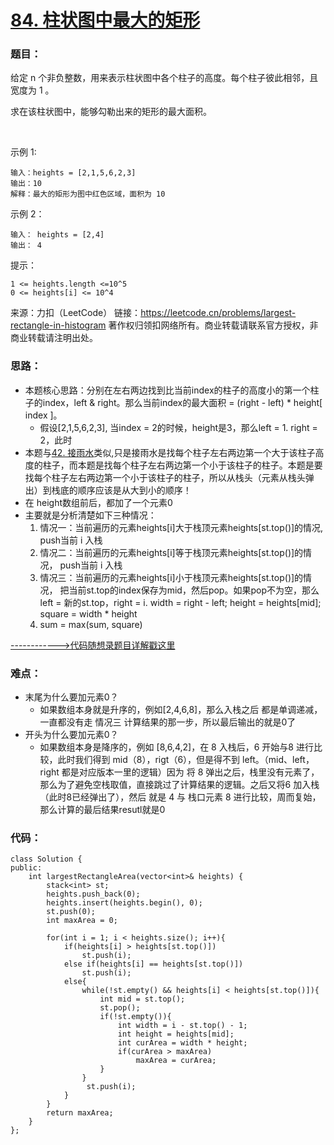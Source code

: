 # [84. 柱状图中最大的矩形](https://leetcode.cn/problems/largest-rectangle-in-histogram/)
### 题目：
给定 n 个非负整数，用来表示柱状图中各个柱子的高度。每个柱子彼此相邻，且宽度为 1 。

求在该柱状图中，能够勾勒出来的矩形的最大面积。

 

示例 1:
```
输入：heights = [2,1,5,6,2,3]
输出：10
解释：最大的矩形为图中红色区域，面积为 10
```
示例 2：
```
输入： heights = [2,4]
输出： 4
```

提示：
```
1 <= heights.length <=10^5
0 <= heights[i] <= 10^4
```
来源：力扣（LeetCode）
链接：https://leetcode.cn/problems/largest-rectangle-in-histogram
著作权归领扣网络所有。商业转载请联系官方授权，非商业转载请注明出处。

### 思路：
- 本题核心思路：分别在左右两边找到比当前index的柱子的高度小的第一个柱子的index，left & right。那么当前index的最大面积 = (right - left) * height[ index ]。
  - 假设[2,1,5,6,2,3], 当index = 2的时候，height是3，那么left = 1. right = 2，此时
- 本题与[42. 接雨水](代码随想录算法训练营第五十九天%20|%20503.下一个更大元素II、42.%20接雨水.md)类似,只是接雨水是找每个柱子左右两边第一个大于该柱子高度的柱子，而本题是找每个柱子左右两边第一个小于该柱子的柱子。本题是要找每个柱子左右两边第一个小于该柱子的柱子，所以从栈头（元素从栈头弹出）到栈底的顺序应该是从大到小的顺序！
- 在 height数组前后，都加了一个元素0
- 主要就是分析清楚如下三种情况：
  1. 情况一：当前遍历的元素heights[i]大于栈顶元素heights[st.top()]的情况, push当前 i 入栈
  2. 情况二：当前遍历的元素heights[i]等于栈顶元素heights[st.top()]的情况， push当前 i 入栈
  3. 情况三：当前遍历的元素heights[i]小于栈顶元素heights[st.top()]的情况， 把当前st.top的index保存为mid，然后pop。如果pop不为空，那么left = 新的st.top，right = i. width = right - left; height = heights[mid]; square = width * height
  4. sum = max(sum, square)

[------------>代码随想录题目详解戳这里](https://programmercarl.com/0084.%E6%9F%B1%E7%8A%B6%E5%9B%BE%E4%B8%AD%E6%9C%80%E5%A4%A7%E7%9A%84%E7%9F%A9%E5%BD%A2.html)
### 难点：
- 末尾为什么要加元素0？
  - 如果数组本身就是升序的，例如[2,4,6,8]，那么入栈之后 都是单调递减，一直都没有走 情况三 计算结果的那一步，所以最后输出的就是0了
- 开头为什么要加元素0？
  - 如果数组本身是降序的，例如 [8,6,4,2]，在 8 入栈后，6 开始与8 进行比较，此时我们得到 mid（8），rigt（6），但是得不到 left。（mid、left，right 都是对应版本一里的逻辑）因为 将 8 弹出之后，栈里没有元素了，那么为了避免空栈取值，直接跳过了计算结果的逻辑。之后又将6 加入栈（此时8已经弹出了），然后 就是 4 与 栈口元素 8 进行比较，周而复始，那么计算的最后结果resutl就是0

### 代码：  
```
class Solution {
public:
    int largestRectangleArea(vector<int>& heights) {
        stack<int> st;
        heights.push_back(0);
        heights.insert(heights.begin(), 0);
        st.push(0);
        int maxArea = 0;

        for(int i = 1; i < heights.size(); i++){
            if(heights[i] > heights[st.top()])
                st.push(i);
            else if(heights[i] == heights[st.top()])
                st.push(i);
            else{
                while(!st.empty() && heights[i] < heights[st.top()]){
                    int mid = st.top();
                    st.pop();
                    if(!st.empty()){
                        int width = i - st.top() - 1;
                        int height = heights[mid];
                        int curArea = width * height;
                        if(curArea > maxArea)
                            maxArea = curArea;
                    }
                }
                 st.push(i);
            }
        }
        return maxArea;
    }
};
```